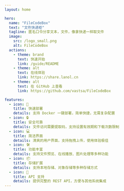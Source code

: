 ```yaml
---
layout: home

hero:
  name: "FileCodeBox"
  text: "文件快递柜"
  tagline: 匿名口令分享文本，文件，像拿快递一样取文件
  image:
    src: /logo_small.png
    alt: FileCodeBox
  actions:
    - theme: brand
      text: 快速开始
      link: /guide/README
    - theme: alt
      text: 在线体验
      link: https://share.lanol.cn
    - theme: alt
      text: 在 GitHub 上查看
      link: https://github.com/vastsa/FileCodeBox

features:
  - icon: 🚀
    title: 快速部署
    details: 支持 Docker 一键部署，简单快捷，无需复杂配置
  - icon: 🔒
    title: 安全可靠
    details: 文件访问需要提取码，支持设置有效期和下载次数限制
  - icon: 💻
    title: 简洁界面
    details: 清爽的用户界面，支持拖拽上传，使用体验极佳
  - icon: 🛠️
    title: 功能丰富
    details: 支持文件预览、在线播放、图片处理等多种功能
  - icon: 📦
    title: 存储扩展
    details: 支持本地存储、对象存储等多种存储方式
  - icon: 🔌
    title: API 支持
    details: 提供完整的 REST API，方便与其他系统集成
---
```



